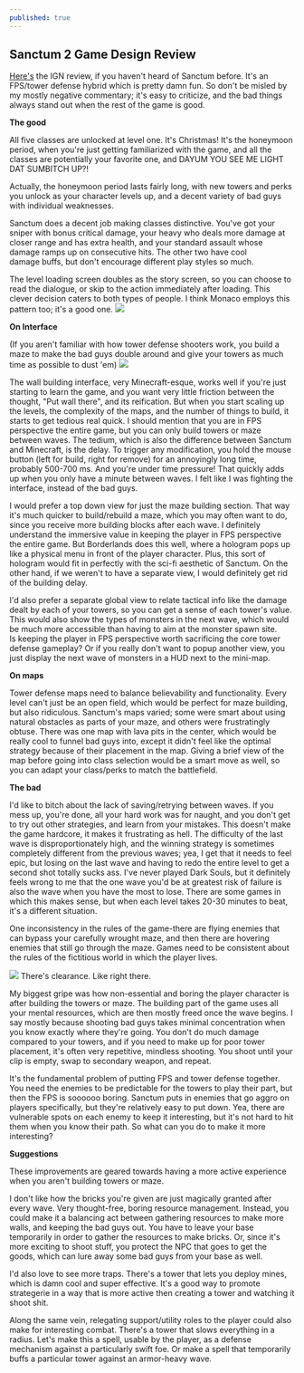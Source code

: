 ```yaml
---
published: true
---
```

## Sanctum 2 Game Design Review

[Here's](http://www.ign.com/articles/2013/05/15/sanctum-2-review) the IGN review, if you haven't heard of Sanctum before. It's an FPS/tower defense hybrid which is pretty damn fun. So don't be misled by my mostly negative commentary; it's easy to criticize, and the bad things always stand out when the rest of the game is good.

**The good**

All five classes are unlocked at level one. It's Christmas! It's the honeymoon period, when you're just getting familiarized with the game, and all the classes are potentially your favorite one, and DAYUM YOU SEE ME LIGHT DAT SUMBITCH UP?!

Actually, the honeymoon period lasts fairly long, with new towers and perks you unlock as your character levels up, and a decent variety of bad guys with individual weaknesses.

Sanctum does a decent job making classes distinctive. You've got your sniper with bonus critical damage, your heavy who deals more damage at closer range and has extra health, and your standard assault whose damage ramps up on consecutive hits. The other two have cool damage buffs, but don't encourage different play styles so much.

The level loading screen doubles as the story screen, so you can choose to read the dialogue, or skip to the action immediately after loading. This clever decision caters to both types of people. I think Monaco employs this pattern too; it's a good one.
![]({{site.baseurl}}/assets/sanctum1.jpg)

**On Interface**

(If you aren't familiar with how tower defense shooters work, you build a maze to make the bad guys double around and give your towers as much time as possible to dust 'em) 
![]({{site.baseurl}}/assets/sanctum3.jpg)

The wall building interface, very Minecraft-esque, works well if you're just starting to learn the game, and you want very little friction between the thought, "Put wall there", and its reification. But when you start scaling up the levels, the complexity of the maps, and the number of things to build, it starts to get tedious real quick. I should mention that you are in FPS perspective the entire game, but you can only build towers or maze between waves. The tedium, which is also the difference between Sanctum and Minecraft, is the delay. To trigger any modification, you hold the mouse button (left for build, right for remove) for an annoyingly long time, probably 500-700 ms. And you're under time pressure! That quickly adds up when you only have a minute between waves. I felt like I was fighting the interface, instead of the bad guys.

I would prefer a top down view for just the maze building section. That way it's much quicker to build/rebuild a maze, which you may often want to do, since you receive more building blocks after each wave. I definitely understand the immersive value in keeping the player in FPS perspective the entire game. But Borderlands does this well, where a hologram pops up like a physical menu in front of the player character. Plus, this sort of hologram would fit in perfectly with the sci-fi aesthetic of Sanctum. On the other hand, if we weren't to have a separate view, I would definitely get rid of the building delay.

I'd also prefer a separate global view to relate tactical info like the damage dealt by each of your towers, so you can get a sense of each tower's value. This would also show the types of monsters in the next wave, which would be much more accessible than having to aim at the monster spawn site. Is keeping the player in FPS perspective worth sacrificing the core tower defense gameplay? Or if you really don't want to popup another view, you just display the next wave of monsters in a HUD next to the mini-map.

**On maps**

Tower defense maps need to balance believability and functionality. Every level can't just be an open field, which would be perfect for maze building, but also ridiculous. Sanctum's maps varied; some were smart about using natural obstacles as parts of your maze, and others were frustratingly obtuse. There was one map with lava pits in the center, which would be really cool to funnel bad guys into, except it didn't feel like the optimal strategy because of their placement in the map. Giving a brief view of the map before going into class selection would be a smart move as well, so you can adapt your class/perks to match the battlefield.

**The bad**

I'd like to bitch about the lack of saving/retrying between waves. If you mess up, you're done, all your hard work was for naught, and you don't get to try out other strategies, and learn from your mistakes. This doesn't make the game hardcore, it makes it frustrating as hell. The difficulty of the last wave is disproportionately high, and the winning strategy is sometimes completely different from the previous waves; yea, I get that it needs to feel epic, but losing on the last wave and having to redo the entire level to get a second shot totally sucks ass. I've never played Dark Souls, but it definitely feels wrong to me that the one wave you'd be at greatest risk of failure is also the wave when you have the most to lose. There are some games in which this makes sense, but when each level takes 20-30 minutes to beat, it's a different situation.

One inconsistency in the rules of the game-there are flying enemies that can bypass your carefully wrought maze, and then there are hovering enemies that still go through the maze. Games need to be consistent about the rules of the fictitious world in which the player lives.

![]({{site.baseurl}}/assets/sanctum2.jpg)
There's clearance. Like right there.

My biggest gripe was how non-essential and boring the player character is after building the towers or maze. The building part of the game uses all your mental resources, which are then mostly freed once the wave begins. I say mostly because shooting bad guys takes minimal concentration when you know exactly where they're going. You don't do much damage compared to your towers, and if you need to make up for poor tower placement, it's often very repetitive, mindless shooting. You shoot until your clip is empty, swap to secondary weapon, and repeat.

It's the fundamental problem of putting FPS and tower defense together. You need the enemies to be predictable for the towers to play their part, but then the FPS is soooooo boring. Sanctum puts in enemies that go aggro on players specifically, but they're relatively easy to put down. Yea, there are vulnerable spots on each enemy to keep it interesting, but it's not hard to hit them when you know their path. So what can you do to make it more interesting?

**Suggestions**

These improvements are geared towards having a more active experience when you aren't building towers or maze.

I don't like how the bricks you're given are just magically granted after every wave. Very thought-free, boring resource management. Instead, you could make it a balancing act between gathering resources to make more walls, and keeping the bad guys out. You have to leave your base temporarily in order to gather the resources to make bricks. Or, since it's more exciting to shoot stuff, you protect the NPC that goes to get the goods, which can lure away some bad guys from your base as well.

I'd also love to see more traps. There's a tower that lets you deploy mines, which is damn cool and super effective. It's a good way to promote strategerie in a way that is more active then creating a tower and watching it shoot shit.

Along the same vein, relegating support/utility roles to the player could also make for interesting combat. There's a tower that slows everything in a radius. Let's make this a spell, usable by the player, as a defense mechanism against a particularly swift foe. Or make a spell that temporarily buffs a particular tower against an armor-heavy wave.

